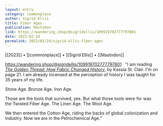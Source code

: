 ```yaml
---
layout: entry
category: commonplace
author: Sigrid Ellis
title: Fiber Ages
publication: Mastodon
link: https://wandering.shop/@sigridellis/109919702777797801
date: 2023-02-24
permalink: 2023/02/24/sigrid-ellis-fiber-ages
---
```


[[2023]] • [[commonplace]] • [[Sigrid Ellis]] • [[Mastodon]]

https://wandering.shop/@sigridellis/109919702777797801
 
"I am reading [*The Golden Thread: How Fabric Changed History*](https://books.google.ca/books/about/The_Golden_Thread_How_Fabric_Changed_His.html?id=VweLDwAAQBAJ), by Kassia St. Clair. I'm on page 21. I am already incensed at the perception of history I was taught for 35 years of my life.

Stone Age. Bronze Age. Iron Age.

Those are the tools that survived, yes. But what those tools were for was the Twisted Fiber Age. The Linen Age. The Wool Age.

We then entered the Cotton Age, riding the backs of global colonization and industry. Now we are in the Petrochemical Age."
